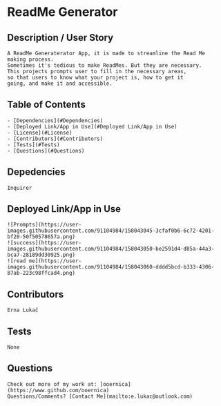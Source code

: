 # ReadMe Generator

   ## Description / User Story
    A ReadMe Generaterator App, it is made to streamline the Read Me making process. 
    Sometimes it's tedious to make ReadMes. But they are necessary. 
    This projects prompts user to fill in the necessary areas, 
    so that users to know what your project is, how to get it
    going, and make it and accessible.
    
   ## Table of Contents
    - [Dependencies](#Dependencies)
    - [Deployed Link/App in Use](#Deployed Link/App in Use)
    - [License](#License)
    - [Contributors](#Contributors)
    - [Tests](#Tests)
    - [Questions](#Questions)
    
   ## Depedencies
    Inquirer
          
   ## Deployed Link/App in Use
    ![Prompts](https://user-images.githubusercontent.com/91104984/158043045-3cfaf0b6-6c72-4201-bf20-50f50578657a.png)
    ![success](https://user-images.githubusercontent.com/91104984/158043050-be2591d4-d85a-44a3-bca7-28189dd30925.png)
    ![read me](https://user-images.githubusercontent.com/91104984/158043060-dddd5bcd-b333-4306-87ab-223c98ffcad4.png)

          
   ## Contributors
    Erna Lukač
    
   ## Tests
    None
    
   ## Questions
    Check out more of my work at: [ooernica](https://www.github.com/ooernica)  
    Questions/Comments? [Contact Me](mailto:e.lukac@outlook.com)
